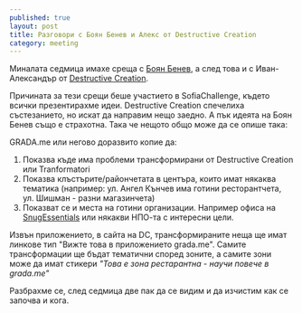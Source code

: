 ```yaml
---
published: true
layout: post
title: Разговори с Боян Бенев и Алекс от Destructive Creation
category: meeting
---
```


Миналата седмица имахе среща с [Боян Бенев](https://www.facebook.com/benev), а след това и с Иван-Александър от [Destructive Creation](http://destructivecreation.com/).

Причината за тези срещи беше участието в SofiaChallenge, където всички презентирахме идеи. Destructive Creation спечелиха състезанието, но искат да направим нещо заедно.  А пък идеята на Боян Бенев също е страхотна. Така че нещото общо може да се опише така:

GRADA.me или негово доразвито копие да:

1. Показва къде има проблеми трансформирани от Destructive Creation или Tranformatori
1. Показва клъстърите/райончетата в центъра, които имат някаква тематика (например: ул. Ангел Кънчев има готини ресторантчета, ул. Шишман - разни магазинчета)
1. Показват се и места на готини организации. Например офиса на [SnugEssentials](http://www.etsy.com/shop/SnugEssentials) или някакви НПО-та с интересни цели.

Извън приложението, в сайта на DC, трансформираните неща ще имат линкове тип "Вижте това в приложението grada.me". Самите трансформации ще бъдат тематични според зоните, а самите зони може да имат стикери _"Това е зона рестарантна - научи повече в grada.me"_

Разбрахме се, след седмица две пак да се видим и да изчистим как се започва и кога.